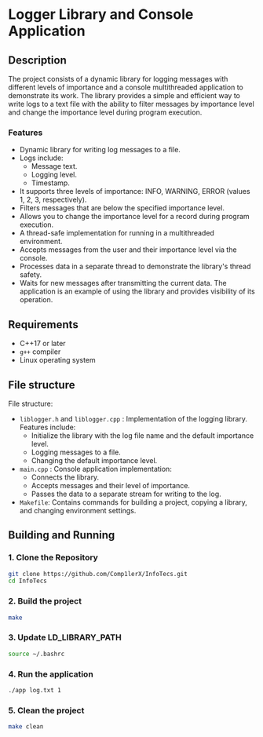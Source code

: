 # Logger Library and Console Application
## Description
The project consists of a dynamic library for logging messages with different levels of importance and a console multithreaded application to demonstrate its work. The library provides a simple and efficient way to write logs to a text file with the ability to filter messages by importance level and change the importance level during program execution.

### Features
- Dynamic library for writing log messages to a file.
- Logs include:
  - Message text.
  - Logging level.
  - Timestamp.
- It supports three levels of importance: INFO, WARNING, ERROR (values 1, 2, 3, respectively).
- Filters messages that are below the specified importance level.
- Allows you to change the importance level for a record during program execution.
- A thread-safe implementation for running in a multithreaded environment.
- Accepts messages from the user and their importance level via the console.
- Processes data in a separate thread to demonstrate the library's thread safety.
- Waits for new messages after transmitting the current data.
The application is an example of using the library and provides visibility of its operation.

## Requirements

- C++17 or later
- `g++` compiler
- Linux operating system

## File structure

File structure:
- `liblogger.h` and `liblogger.cpp` : Implementation of the logging library. Features include:
  - Initialize the library with the log file name and the default importance level.
  - Logging messages to a file.
  - Changing the default importance level.
- `main.cpp` : Console application implementation:
  - Connects the library.
  - Accepts messages and their level of importance.
  - Passes the data to a separate stream for writing to the log.
- `Makefile`: Contains commands for building a project, copying a library, and changing environment settings.

## Building and Running

### 1. Clone the Repository

```bash
git clone https://github.com/Comp1lerX/InfoTecs.git
cd InfoTecs
```

### 2. Build the project
```bash
make
```
### 3. Update LD_LIBRARY_PATH
```bash
source ~/.bashrc
```
### 4. Run the application
```bash
./app log.txt 1
```
### 5. Clean the project
```bash
make clean
```
